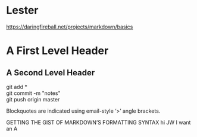 # Lester

https://daringfireball.net/projects/markdown/basics

A First Level Header
====================

A Second Level Header
---------------------

git add *  
git commit -m "notes"  
git push origin master  


Blockquotes are indicated using email-style ‘>’ angle brackets.

GETTING THE GIST OF MARKDOWN’S FORMATTING SYNTAX
hi JW
I want an A
